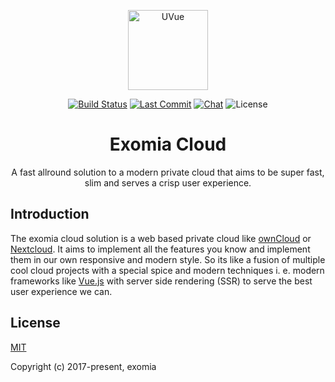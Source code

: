 <p align="center" style="text-align: center;">
  <img src="https://avatars3.githubusercontent.com/u/37782223?s=200&v=4" alt="UVue" width="128" height="128">
</p>

<p align="center">
<a href="https://circleci.com/gh/exomia/cloud/tree/master"><img src="https://img.shields.io/circleci/project/github/exomia/cloud.svg?logo=circleci" alt="Build Status"></a>
<a href="https://github.com/exomia/cloud/commits/dev"><img src="https://img.shields.io/github/last-commit/exomia/cloud/dev.svg" alt="Last Commit"></a>
<a href="https://discord.gg/wBZ5amZ"><img src="https://img.shields.io/badge/chat-on%20discord-7289da.svg" alt="Chat"></a>
<a><img src="https://img.shields.io/github/license/exomia/cloud.svg" alt="License"></a>

</p>

<h1 align="center">Exomia Cloud</h1>
<p align="center">A fast allround solution to a modern private cloud that aims to be super fast, slim and serves a crisp user experience.</p>

## Introduction

The exomia cloud solution is a web based private cloud like [ownCloud](https://owncloud.org/) or [Nextcloud](https://nextcloud.com/).
It aims to implement all the features you know and implement them in our own responsive and modern style.
So its like a fusion of multiple cool cloud projects with a special spice and modern techniques i. e. modern frameworks like [Vue.js](https://vuejs.org/) with server side rendering (SSR) to serve the best user experience we can.

## License

[MIT](http://opensource.org/licenses/MIT)

Copyright (c) 2017-present, exomia
